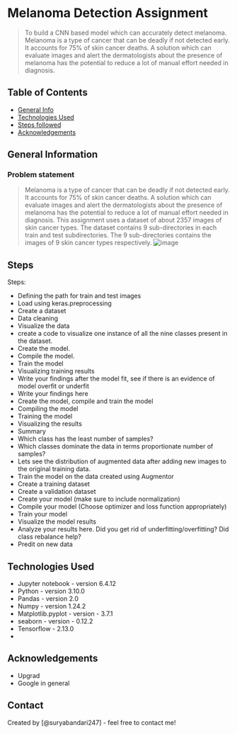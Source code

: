 # Melanoma Detection Assignment
> To build a CNN based model which can accurately detect melanoma. Melanoma is a type of cancer that can be deadly if not detected early. It accounts for 75% of skin cancer deaths. A solution which can evaluate images and alert the dermatologists about the presence of melanoma has the potential to reduce a lot of manual effort needed in diagnosis.

## Table of Contents
* [General Info](#general-information)
* [Technologies Used](#technologies-used)
* [Steps followed](#Steps)
* [Acknowledgements](#acknowledgements)


## General Information
### Problem statement
> Melanoma is a type of cancer that can be deadly if not detected early. It accounts for 75% of skin cancer deaths. A solution which can evaluate images and alert the dermatologists about the presence of melanoma has the potential to reduce a lot of manual effort needed in diagnosis. This assignment uses a dataset of about 2357 images of skin cancer types. The dataset contains 9 sub-directories in each train and test subdirectories. The 9 sub-directories contains the images of 9 skin cancer types respectively.
![image](https://github.com/SuryaBandari247/DL_CNN_Melanoma_Detection/assets/128714777/2c525b85-d9cb-40d9-a25d-694b5c104e4c)


<!-- You don't have to answer all the questions - just the ones relevant to your project. -->

## Steps
Steps:
* Defining the path for train and test images
* Load using keras.preprocessing
* Create a dataset
* Data cleaning
* Visualize the data
* create a code to visualize one instance of all the nine classes present in the dataset.
* Create the model.
* Compile the model.
* Train the model
* Visualizing training results
* Write your findings after the model fit, see if there is an evidence of model overfit or underfit
* Write your findings here
* Create the model, compile and train the model
* Compiling the model
* Training the model
* Visualizing the results
* Summary
* Which class has the least number of samples?
* Which classes dominate the data in terms proportionate number of samples?
* Lets see the distribution of augmented data after adding new images to the original training data.
* Train the model on the data created using Augmentor
* Create a training dataset
* Create a validation dataset
* Create your model (make sure to include normalization)
* Compile your model (Choose optimizer and loss function appropriately)
* Train your model
* Visualize the model results
* Analyze your results here. Did you get rid of underfitting/overfitting? Did class rebalance help?
* Predit on new data


## Technologies Used
- Jupyter notebook - version 6.4.12
- Python - version 3.10.0
- Pandas - version 2.0
- Numpy - version 1.24.2
- Matplotlib.pyplot - version - 3.7.1
- seaborn - version - 0.12.2
- Tensorflow - 2.13.0
- 
 
## Acknowledgements
- Upgrad
- Google in general


## Contact
Created by [@suryabandari247] - feel free to contact me!
